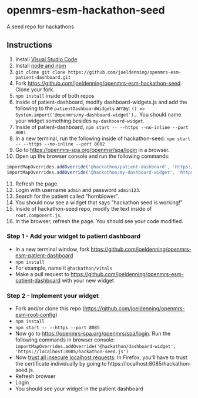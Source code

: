 # openmrs-esm-hackathon-seed
A seed repo for hackathons

## Instructions
1. Install [Visual Studio Code](https://code.visualstudio.com/)
2. Install [node and npm](https://nodejs.org/en/download/)
3. `git clone git clone https://github.com/joeldenning/openmrs-esm-patient-dashboard.git`
4. Fork https://github.com/joeldenning/openmrs-esm-hackathon-seed. Clone your fork.
5. `npm install` inside of both repos
6. Inside of patient-dashboard, modify dashboard-widgets.js and add the following to the `patientDashboardWidgets` array:
  `() => System.import('@openmrs/my-dashboard-widget'),`. You should name your widget something besides `my-dashboard-widget`.
7. Inside of patient-dashboard, `npm start -- --https --no-inline --port 8081`
8. In a new terminal, run the following inside of hackathon-seed: `npm start -- --https --no-inline --port 8082`
9. Go to https://openmrs-spa.org/openmsr/spa/login in a browser.
10. Open up the browser console and run the following commands:
```js
importMapOverrides.addOverride('@hackathon/patient-dashboard', 'https://localhost:8081/patient-dashboard.js')
importMapOverrides.addOverride('@hackathon/my-dashboard-widget', 'https://localhost:8082/hackathon-seed.js')
```
11. Refresh the page.
12. Login with username `admin` and password `admin123`.
13. Search for the patient called "hornblower".
14. You should now see a widget that says "hackathon seed is working!"
15. Inside of hackathon-seed repo, modify the text inside of `root.component.js`.
16. In the browser, refresh the page. You should see your code modified.

### Step 1 - Add your widget to patient dashboard
- In a new terminal window, fork https://github.com/joeldenning/openmrs-esm-patient-dashboard
- `npm install`
- 
  For example, name it `@hackathon/vitals`
- Make a pull request to https://github.com/joeldenning/openmrs-esm-patient-dashboard with your new widget

### Step 2 - Implement your widget
- Fork and/or clone this repo (https://github.com/joeldenning/openmrs-esm-root-config)
- `npm install`
- `npm start -- --https --port 8085`
- Now go to https://openmrs-spa.org/openmrs/spa/login. Run the following commands in browser console:
  `importMapOverrides.addOverride('@hackathon/dashboard-widget', 'https://localhost:8085/hackathon-seed.js')`
- Now [trust all insecure localhost requests](https://superuser.com/questions/772762/how-can-i-disable-security-checks-for-localhost).
  In Firefox, you'll have to trust the certificate individually by going to https://localhost:8085/hackathon-seed.js.
- Refresh browser
- Login
- You should see your widget in the patient dashboard
